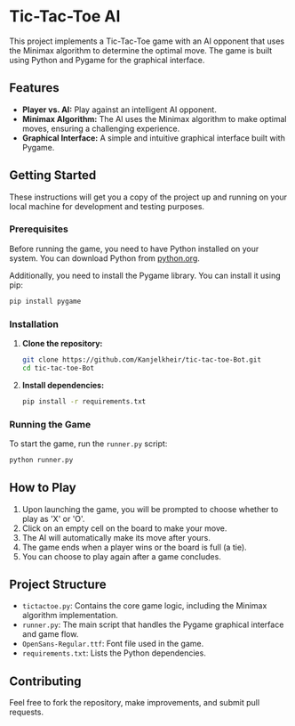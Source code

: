 # Tic-Tac-Toe AI

This project implements a Tic-Tac-Toe game with an AI opponent that uses the Minimax algorithm to determine the optimal move. The game is built using Python and Pygame for the graphical interface.

## Features

- **Player vs. AI:** Play against an intelligent AI opponent.
- **Minimax Algorithm:** The AI uses the Minimax algorithm to make optimal moves, ensuring a challenging experience.
- **Graphical Interface:** A simple and intuitive graphical interface built with Pygame.

## Getting Started

These instructions will get you a copy of the project up and running on your local machine for development and testing purposes.

### Prerequisites

Before running the game, you need to have Python installed on your system. You can download Python from [python.org](https://www.python.org/).

Additionally, you need to install the Pygame library. You can install it using pip:

```bash
pip install pygame
```

### Installation

1.  **Clone the repository:**

    ```bash
    git clone https://github.com/Kanjelkheir/tic-tac-toe-Bot.git
    cd tic-tac-toe-Bot
    ```

2.  **Install dependencies:**

    ```bash
    pip install -r requirements.txt
    ```

### Running the Game

To start the game, run the `runner.py` script:

```bash
python runner.py
```

## How to Play

1.  Upon launching the game, you will be prompted to choose whether to play as 'X' or 'O'.
2.  Click on an empty cell on the board to make your move.
3.  The AI will automatically make its move after yours.
4.  The game ends when a player wins or the board is full (a tie).
5.  You can choose to play again after a game concludes.

## Project Structure

- `tictactoe.py`: Contains the core game logic, including the Minimax algorithm implementation.
- `runner.py`: The main script that handles the Pygame graphical interface and game flow.
- `OpenSans-Regular.ttf`: Font file used in the game.
- `requirements.txt`: Lists the Python dependencies.

## Contributing

Feel free to fork the repository, make improvements, and submit pull requests.
